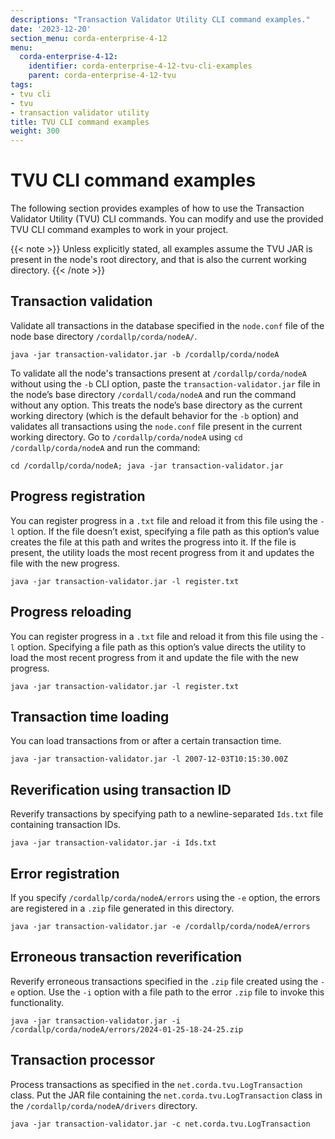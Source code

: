 ```yaml
---
descriptions: "Transaction Validator Utility CLI command examples."
date: '2023-12-20'
section_menu: corda-enterprise-4-12
menu:
  corda-enterprise-4-12:
    identifier: corda-enterprise-4-12-tvu-cli-examples
    parent: corda-enterprise-4-12-tvu
tags:
- tvu cli
- tvu
- transaction validator utility
title: TVU CLI command examples
weight: 300
---
```


# TVU CLI command examples

The following section provides examples of how to use the Transaction Validator Utility (TVU) CLI commands. You can modify and use the provided TVU CLI command examples to work in your project.

{{< note >}}
Unless explicitly stated, all examples assume the TVU JAR is present in the node's root directory, and that is also the current working directory.
{{< /note >}}

## Transaction validation

Validate all transactions in the database specified in the `node.conf` file of the node base directory `/cordallp/corda/nodeA/`.

```
java -jar transaction-validator.jar -b /cordallp/corda/nodeA
```

To validate all the node's transactions present at `/cordallp/corda/nodeA` without using the `-b` CLI option, paste the `transaction-validator.jar` file in the node’s base directory `/cordall/coda/nodeA` and run the command without any option. This treats the node’s base directory as the current working directory (which is the default behavior for the `-b` option) and validates all transactions using the `node.conf` file present in the current working directory. Go to `/cordallp/corda/nodeA` using `cd /cordallp/corda/nodeA` and run the command:

```
cd /cordallp/corda/nodeA; java -jar transaction-validator.jar
```

## Progress registration

You can register progress in a `.txt` file and reload it from this file using the `-l` option. If the file doesn’t exist, specifying a file path as this option’s value creates the file at this path and writes the progress into it. If the file is present, the utility loads the most recent progress from it and updates the file with the new progress.

```
java -jar transaction-validator.jar -l register.txt
```

## Progress reloading

You can register progress in a `.txt` file and reload it from this file using the `-l` option. Specifying a file path as this option’s value directs the utility to load the most recent progress from it and update the file with the new progress.

```
java -jar transaction-validator.jar -l register.txt
```

## Transaction time loading

You can load transactions from or after a certain transaction time.

```
java -jar transaction-validator.jar -l 2007-12-03T10:15:30.00Z
```

## Reverification using transaction ID

Reverify transactions by specifying path to a newline-separated `Ids.txt` file containing transaction IDs.

```
java -jar transaction-validator.jar -i Ids.txt
```

## Error registration

If you specify `/cordallp/corda/nodeA/errors` using the `-e` option, the errors are registered in a `.zip` file generated in this directory.

```
java -jar transaction-validator.jar -e /cordallp/corda/nodeA/errors
```

## Erroneous transaction reverification

Reverify erroneous transactions specified in the `.zip` file created using the `-e` option. Use the `-i` option with a file path to the error `.zip` file to invoke this functionality.

```
java -jar transaction-validator.jar -i /cordallp/corda/nodeA/errors/2024-01-25-18-24-25.zip
```

## Transaction processor

Process transactions as specified in the `net.corda.tvu.LogTransaction` class. Put the JAR file containing the `net.corda.tvu.LogTransaction` class in the `/cordallp/corda/nodeA/drivers` directory.

```
java -jar transaction-validator.jar -c net.corda.tvu.LogTransaction
```
